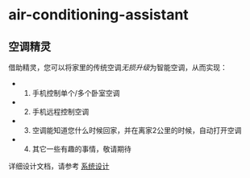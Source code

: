 # air-conditioning-assistant

## 空调精灵
借助精灵，您可以将家里的传统空调*无损升级*为智能空调，从而实现：<br>
- 1. 手机控制单个/多个卧室空调
- 2. 手机远程控制空调
- 3. 空调能知道您什么时候回家，并在离家2公里的时候，自动打开空调
- 4. 其它一些有趣的事情，敬请期待

详细设计文档，请参考 [系统设计](./Doc_System.md)
